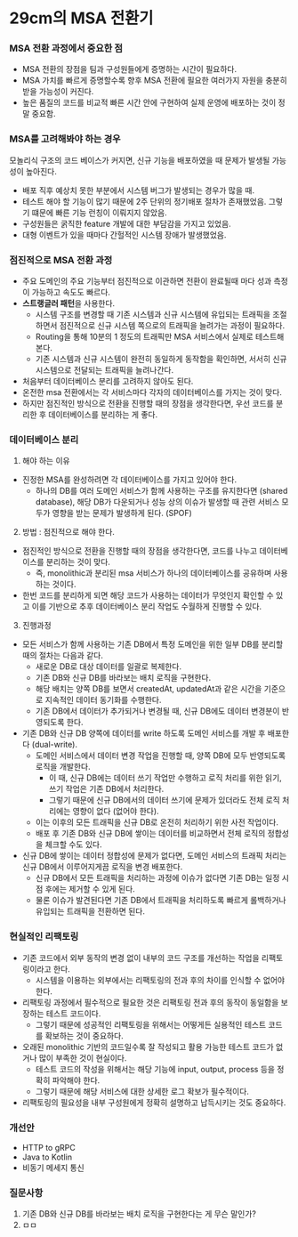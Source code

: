 # 29cm의 MSA 전환기

### MSA 전환 과정에서 중요한 점

- MSA 전환의 장점을 팀과 구성원들에게 증명하는 시간이 필요하다.
- MSA 가치를 빠르게 증명할수록 향후 MSA 전환에 필요한 여러가지 자원을 충분히 받을 가능성이 커진다.
- 높은 품질의 코드를 비교적 빠른 시간 안에 구현하여 실제 운영에 배포하는 것이 정말 중요함.

### MSA를 고려해봐야 하는 경우

모놀리식 구조의 코드 베이스가 커지면, 신규 기능을 배포하였을 때 문제가 발생될 가능성이 높아진다.

- 배포 직후 예상치 못한 부분에서 시스템 버그가 발생되는 경우가 많을 때.
- 테스트 해야 할 기능이 많기 때문에 2주 단위의 정기배포 절차가 존재했었음. 그렇기 떄문에 빠른 기능 런칭이 이뤄지지 않았음.
- 구성원들은 굵직한 feature 개발에 대한 부담감을 가지고 있었음.
- 대형 이벤트가 있을 때마다 간헐적인 시스템 장애가 발생했었음.

### 점진적으로 MSA 전환 과정

- 주요 도메인의 주요 기능부터 점진적으로 이관하면 전환이 완료될때 마다 성과 측정이 가능하고 속도도 빠르다.
- **스트랭글러 패턴**을 사용한다.
  - 시스템 구조를 변경할 때 기존 시스템과 신규 시스템에 유입되는 트래픽을 조절하면서 점진적으로 신규 시스템 쪽으로의 트래픽을 늘려가는 과정이 필요하다.
  - Routing을 통해 10분의 1 정도의 트래픽만 MSA 서비스에서 실제로 테스트해본다.
  - 기존 시스템과 신규 시스템이 완전히 동일하게 동작함을 확인하면, 서서히 신규 시스템으로 전달되는 트래픽을 늘려나간다.
- 처음부터 데이터베이스 분리를 고려하지 않아도 된다.
- 온전한 msa 전환에서는 각 서비스마다 각자의 데이터베이스를 가지는 것이 맞다.
- 하지만 점진적인 방식으로 전환을 진행할 때의 장점을 생각한다면, 우선 코드를 분리한 후 데이터베이스를 분리하는 게 좋다.

### 데이터베이스 분리

1. 해야 하는 이유

- 진정한 MSA를 완성하려면 각 데이터베이스를 가지고 있어야 한다.
  - 하나의 DB를 여러 도메인 서비스가 함께 사용하는 구조를 유지한다면 (shared database), 해당 DB가 다운되거나 성능 상의 이슈가 발생할 때 관련 서비스 모두가 영향을 받는 문제가 발생하게 된다. (SPOF)

2. 방법 : 점진적으로 해야 한다.

- 점진적인 방식으로 전환을 진행할 때의 장점을 생각한다면, 코드를 나누고 데이터베이스를 분리하는 것이 맞다.
  - 즉, monolithic과 분리된 msa 서비스가 하나의 데이터베이스를 공유하며 사용하는 것이다.
- 한번 코드를 분리하게 되면 해당 코드가 사용하는 데이터가 무엇인지 확인할 수 있고 이를 기반으로 추후 데이터베이스 분리 작업도 수월하게 진행할 수 있다.

3. 진행과정

- 모든 서비스가 함께 사용하는 기존 DB에서 특정 도메인을 위한 일부 DB를 분리할 때의 절차는 다음과 같다.
  - 새로운 DB로 대상 데이터를 일괄로 복제한다.
  - 기존 DB와 신규 DB를 바라보는 배치 로직을 구현한다.
  - 해당 배치는 양쪽 DB를 보면서 createdAt, updatedAt과 같은 시간을 기준으로 지속적인 데이터 동기화를 수행한다.
  - 기존 DB에서 데이터가 추가되거나 변경될 때, 신규 DB에도 데이터 변경분이 반영되도록 한다.
- 기존 DB와 신규 DB 양쪽에 데이터를 write 하도록 도메인 서비스를 개발 후 배포한다 (dual-write).
  - 도메인 서비스에서 데이터 변경 작업을 진행할 때, 양쪽 DB에 모두 반영되도록 로직을 개발한다.
    - 이 때, 신규 DB에는 데이터 쓰기 작업만 수행하고 로직 처리를 위한 읽기, 쓰기 작업은 기존 DB에서 처리한다.
    - 그렇기 때문에 신규 DB에서의 데이터 쓰기에 문제가 있더라도 전체 로직 처리에는 영향이 없다 (없어야 한다).
  - 이는 이후의 모든 트래픽을 신규 DB로 온전히 처리하기 위한 사전 작업이다.
  - 배포 후 기존 DB와 신규 DB에 쌓이는 데이터를 비교하면서 전체 로직의 정합성을 체크할 수도 있다.
- 신규 DB에 쌓이는 데이터 정합성에 문제가 없다면, 도메인 서비스의 트래픽 처리는 신규 DB에서 이루어지게끔 로직을 변경 배포한다.
  - 신규 DB에서 모든 트래픽을 처리하는 과정에 이슈가 없다면 기존 DB는 일정 시점 후에는 제거할 수 있게 된다. 
  - 물론 이슈가 발견된다면 기존 DB에서 트래픽을 처리하도록 빠르게 롤백하거나 유입되는 트래픽을 전환하면 된다. 

### 현실적인 리팩토링

- 기존 코드에서 외부 동작의 변경 없이 내부의 코드 구조를 개선하는 작업을 리팩토링이라고 한다. 
  - 시스템을 이용하는 외부에서는 리팩토링의 전과 후의 차이를 인식할 수 없어야 한다. 
- 리팩토링 과정에서 필수적으로 필요한 것은 리팩토링 전과 후의 동작이 동일함을 보장하는 테스트 코드이다. 
  - 그렇기 때문에 성공적인 리팩토링을 위해서는 어떻게든 실용적인 테스트 코드를 확보하는 것이 중요하다. 
- 오래된 monolithic 기반의 코드일수록 잘 작성되고 활용 가능한 테스트 코드가 없거나 많이 부족한 것이 현실이다. 
  - 테스트 코드의 작성을 위해서는 해당 기능에 input, output, process 등을 정확히 파악해야 한다. 
  - 그렇기 때문에 해당 서비스에 대한 상세한 로그 확보가 필수적이다. 
- 리팩토링의 필요성을 내부 구성원에게 정확히 설명하고 납득시키는 것도 중요하다. 

### 개선안

- HTTP to gRPC
- Java to Kotlin
- 비동기 메세지 통신

### 질문사항

1. 기존 DB와 신규 DB를 바라보는 배치 로직을 구현한다는 게 무슨 말인가?
2. ㅁㅁ
